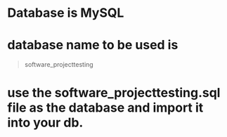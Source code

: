 # Database is MySQL
# database name to be used is 
> software_projecttesting
# use the software_projecttesting.sql file as the database and import it into your db.